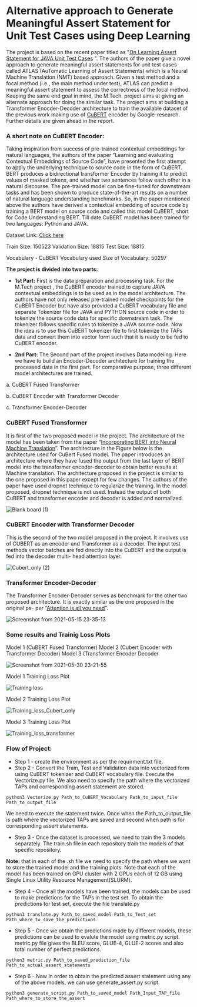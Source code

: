# Alternative approach to Generate Meaningful Assert Statement for Unit Test Cases using Deep Learning

The project is based on the recent paper titled as "[On Learning Assert Statement for JAVA Unit Test Cases](https://arxiv.org/pdf/2002.05800.pdf) ". The authors of the paper give a novel approach to generate meaningful assert statements for unit test cases called ATLAS (AuTomatic Learning of Assert Statements) which is a Neural Machine Translation (NMT) based approach. Given a test method and a focal method (i.e., the main method under test), ATLAS can predict a meaningful assert statement to assess the correctness of the focal method. Keeping the same end goal in mind, the M.Tech. project aims at giving an alternate approach for doing the similar task. The project aims at building a Transformer Enocder-Decoder architecture to train the available dataset of the previous work making use of [CuBERT](https://arxiv.org/pdf/2001.00059.pdf) encoder by Google-research. Further details are given ahead in the report.

### A short note on CuBERT Encoder: 
Taking inspiration from success of pre-trained contextual embeddings for natural languages, the authors of the paper ”Learning and evaluating Contextual Embeddings of Source Code”, have presented the first attempt to apply the underlying technique to source code in the form of CuBERT. BERT produces a bidirectional transformer Encoder by training it to predict values of masked tokens, and whether two sentences follow each other in a natural discourse. The pre-trained model can be fine-tuned for downstream tasks and has been shown to produce state-of-the-art results on a number of natural language understanding benchmarks. So, in the paper mentioned above the authors have derived a contextual embedding of
source code by training a BERT model on source code and called this model CuBERT, short for Code Understanding BERT. Till date CuBERT model has been trained for two languages: Python and JAVA.

Dataset Link: [Click here](https://gitlab.com/cawatson/atlas---deep-learning-assert-statements/-/tree/master/Datasets/Raw_Dataset)

Train Size: 150523
Validation Size: 18815
Test Size: 18815

Vocabulary - CuBERT Vocabulary used
Size of Vocabulary: 50297

**The project is divided into two parts:**

 - **1st Part:**  First is the data preparation and processing task.
For the M.Tech project , the CuBERT encoder trained to capture JAVA contextual embeddings is to be used as in the model architecture. The authors have not only released pre-trained model checkpoints for the CuBERT Encoder but have also provided a CuBERT vocabulary file and separate Tokenizer file for JAVA and PYTHON source code in order to tokenize the source code data for specific downstream task. The tokenizer follows specific rules to tokenize a JAVA source code. Now the idea is to use this CuBERT tokenizer file to first tokenize the TAPs data and convert them into vector form such that it is ready to be fed to CuBERT encoder.
 
 - **2nd Part:** The Second part of the project involves Data modeling.
Here we have to build an Encoder-Decoder architecture for training the processed data in the first part. For comparative purpose, three different model architectures are trained.

a. CuBERT Fused Transformer

b. CuBERT Encoder with Transformer Decoder

c. Transformer Encoder-Decoder

### CuBERT Fused Transformer
It is first of the two proposed model in the project. The architecture of the model has been taken from the paper “[Incorporating BERT into Neural Machine Translation](https://openreview.net/attachment?id=Hyl7ygStwB&name=original_pdf)”. The architecture in the Figure below is the architecture used for CuBert Fused model. The paper introduces an architecture where they have fused the output from the last layer of BERT model into the transformer encoder-decoder to obtain better results at Machine translation. The architecture proposed in the project is similar to the one proposed in this paper except for few changes. The authors of the paper have used dropnet technique to regularize the training. In the model proposed, dropnet technique is not used. Instead the output of both CuBERT and transformer encoder and decoder is added and normalized.

![Blank board (1)](https://user-images.githubusercontent.com/58558221/120112382-36e0fd80-c193-11eb-9346-5ad097002ae4.png)

### CuBERT Encoder with Transformer Decoder
This is the second of the two model proposed in the project. It involves use of CUBERT as an encoder and Transformer as a decoder. The input test methods vector batches are fed directly into the CuBERT and the output is fed into the decoder multi- head attention layer.

![Cubert_only (2)](https://user-images.githubusercontent.com/58558221/120112799-0732f500-c195-11eb-9ed7-e9c891c9c9cc.png)

### Transformer Encoder-Decoder
The Transformer Encoder-Decoder serves as benchmark for the other two proposed architecture. It is exactly similar as the one proposed in the original pa-
per  “[Attention is all you need](https://arxiv.org/pdf/1706.03762.pdf)”.

![Screenshot from 2021-05-15 23-35-13](https://user-images.githubusercontent.com/58558221/120114395-a9a2a680-c19c-11eb-826a-c4d3e5aec2a3.png)

### Some results and Trainig Loss Plots
Model 1 (CuBERT Fused Transformer)
Model 2 (Cubert Encoder with Transformer Decoder)
Model 3 (Transformer Encoder Decoder

![Screenshot from 2021-05-30 23-21-55](https://user-images.githubusercontent.com/58558221/120114722-25e9b980-c19e-11eb-90ae-a95e347c1ce4.png)

Model 1 Training  Loss Plot

![Training loss](https://user-images.githubusercontent.com/58558221/120114727-27b37d00-c19e-11eb-8189-ad012b1e80e7.png)

Model 2 Training Loss Plot

![Training_loss_Cubert_only](https://user-images.githubusercontent.com/58558221/120114725-27b37d00-c19e-11eb-9a28-53bc5f37fb23.png)

Model 3 Training Loss Plot

![Training_loss_transformer](https://user-images.githubusercontent.com/58558221/120114724-271ae680-c19e-11eb-8c1f-09b78d3aa2a0.png)

### Flow of Project:

 - Step 1 - create the environment as per the requirment.txt file.
 - Step 2 - Convert the Train, Test and Validation data into vectorized form using CuBERT tokenizer and CuBERT vocabulary file. Execute the Vectorize.py file. We also need to specify the path where the vectorized TAPs and corresponding assert statement are stored.
```
python3 Vectorize.py Path_to_CuBERT_Vocabulary Path_to_input_file Path_to_output_file
 ```
 We need to execute the statement twice. Once when the Path_to_output_file is path where the vectorized TAPs are saved and second when path is for corresponding assert statements. 
 
 - Step 3 - Once the dataset is processed, we need to train the 3 models separately. The train.sh file in each repository train the models of  that specific repository.

**Note:** that in each of the .sh file we need to specify the path where we want to store the trained model and the training plots. Note that each of the model has been trained on GPU cluster with 2 GPUs each of 12 GB using Single Linux Utility Resource Management(SLURM).

 - Step 4 - Once all the models have been trained, the models can be used to make predictions for the TAPs in the test set. To obtain the predictions for test set, execute the file translate.py 
 ```
 python3 translate.py Path_to_saved_model Path_to_Test_set Path_where_to_save_the_predictions
 ```

 - Step 5 - Once we obtain the predictions made by different models, these predictions can be used to evalute the model using metric.py script. metric.py file gives the BLEU score, GLUE-4, GLUE-2 scores and also total number of perfect predictions. 
 ```
python3 metric.py Path_to_saved_prediction_file Path_to_actual_assert_statements
 ```

 - Step 6 - Now in order to obtain the predicted assert statement using any of the above models, we can use generate_assert.py script.
```
python3 generate_script.py Path_to_saved_model Path_Input_TAP_file Path_where_to_store_the_assert
```

